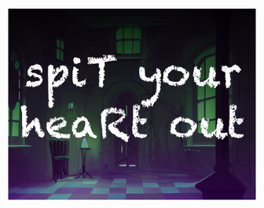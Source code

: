 <p align=”center” href="https://jakekinchen.itch.io/spit-your-heart-out"><img src="Splash.png"/></p>
